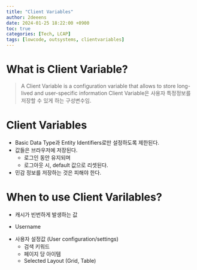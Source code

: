 ```yaml
---
title: "Client Variables"
author: 2deeens
date: 2024-01-25 18:22:00 +0900
toc: true
categories: [Tech, LCAP]
tags: [lowcode, outsystems, clientvariables]
---
```


# What is Client Variable?
> A Client Variable is a configuration variable that allows to store long-lived and user-specific information
> Client Variable은 사용자 특정정보를 저장할 수 있게 하는 구성변수임.

# Client Variables
- Basic Data Type과 Entity Identifiers로만 설정하도록 제한된다.
- 값들은 브라우저에 저장된다.
  * 로그인 동안 유지되며
  * 로그아웃 시, default 값으로 리셋된다.
- 민감 정보를 저장하는 것은 피해야 한다.

# When to use Client Varilables?
- 캐시가 빈번하게 발생하는 값
 * Username
- 사용자 설정값 (User configuration/settings)
  * 검색 키워드
  * 페이지 당 아이템
  * Selected Layout (Grid, Table)